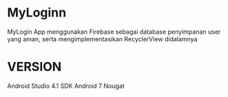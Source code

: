 # MyLoginn
MyLogin App menggunakan Firebase sebagai database penyimpanan user yang aman, serta mengimplementasikan RecyclerView didalamnya
# VERSION
Android Studio 4.1
SDK Android 7 Nougat
